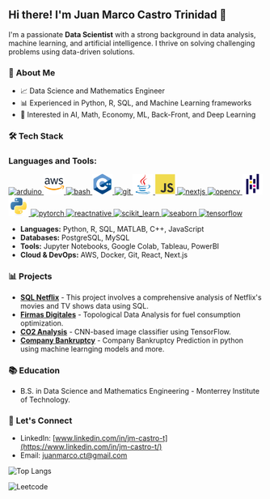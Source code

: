 ## Hi there! I'm **Juan Marco Castro Trinidad** 👋

I'm a passionate **Data Scientist** with a strong background in data analysis, machine learning, and artificial intelligence. I thrive on solving challenging problems using data-driven solutions.

### 🌟 **About Me**
- 📈 Data Science and Mathematics Engineer
- 📊 Experienced in Python, R, SQL, and Machine Learning frameworks
- 🚀 Interested in AI, Math, Economy, ML, Back-Front, and Deep Learning

### 🛠 **Tech Stack**
<h3 align="left">Languages and Tools:</h3>
<p align="left"> <a href="https://www.arduino.cc/" target="_blank" rel="noreferrer"> <img src="https://cdn.worldvectorlogo.com/logos/arduino-1.svg" alt="arduino" width="40" height="40"/> </a> <a href="https://aws.amazon.com" target="_blank" rel="noreferrer"> <img src="https://raw.githubusercontent.com/devicons/devicon/master/icons/amazonwebservices/amazonwebservices-original-wordmark.svg" alt="aws" width="40" height="40"/> </a> <a href="https://www.gnu.org/software/bash/" target="_blank" rel="noreferrer"> <img src="https://www.vectorlogo.zone/logos/gnu_bash/gnu_bash-icon.svg" alt="bash" width="40" height="40"/> </a> <a href="https://www.w3schools.com/cpp/" target="_blank" rel="noreferrer"> <img src="https://raw.githubusercontent.com/devicons/devicon/master/icons/cplusplus/cplusplus-original.svg" alt="cplusplus" width="40" height="40"/> </a> <a href="https://git-scm.com/" target="_blank" rel="noreferrer"> <img src="https://www.vectorlogo.zone/logos/git-scm/git-scm-icon.svg" alt="git" width="40" height="40"/> </a> <a href="https://www.java.com" target="_blank" rel="noreferrer"> <img src="https://raw.githubusercontent.com/devicons/devicon/master/icons/java/java-original.svg" alt="java" width="40" height="40"/> </a> <a href="https://developer.mozilla.org/en-US/docs/Web/JavaScript" target="_blank" rel="noreferrer"> <img src="https://raw.githubusercontent.com/devicons/devicon/master/icons/javascript/javascript-original.svg" alt="javascript" width="40" height="40"/> </a> <a href="https://nextjs.org/" target="_blank" rel="noreferrer"> <img src="https://cdn.worldvectorlogo.com/logos/nextjs-2.svg" alt="nextjs" width="40" height="40"/> </a> <a href="https://opencv.org/" target="_blank" rel="noreferrer"> <img src="https://www.vectorlogo.zone/logos/opencv/opencv-icon.svg" alt="opencv" width="40" height="40"/> </a> <a href="https://pandas.pydata.org/" target="_blank" rel="noreferrer"> <img src="https://raw.githubusercontent.com/devicons/devicon/2ae2a900d2f041da66e950e4d48052658d850630/icons/pandas/pandas-original.svg" alt="pandas" width="40" height="40"/> </a> <a href="https://www.python.org" target="_blank" rel="noreferrer"> <img src="https://raw.githubusercontent.com/devicons/devicon/master/icons/python/python-original.svg" alt="python" width="40" height="40"/> </a> <a href="https://pytorch.org/" target="_blank" rel="noreferrer"> <img src="https://www.vectorlogo.zone/logos/pytorch/pytorch-icon.svg" alt="pytorch" width="40" height="40"/> </a> <a href="https://reactnative.dev/" target="_blank" rel="noreferrer"> <img src="https://reactnative.dev/img/header_logo.svg" alt="reactnative" width="40" height="40"/> </a> <a href="https://scikit-learn.org/" target="_blank" rel="noreferrer"> <img src="https://upload.wikimedia.org/wikipedia/commons/0/05/Scikit_learn_logo_small.svg" alt="scikit_learn" width="40" height="40"/> </a> <a href="https://seaborn.pydata.org/" target="_blank" rel="noreferrer"> <img src="https://seaborn.pydata.org/_images/logo-mark-lightbg.svg" alt="seaborn" width="40" height="40"/> </a> <a href="https://www.tensorflow.org" target="_blank" rel="noreferrer"> <img src="https://www.vectorlogo.zone/logos/tensorflow/tensorflow-icon.svg" alt="tensorflow" width="40" height="40"/> </a> </p>

- **Languages:** Python, R, SQL, MATLAB, C++, JavaScript
- **Databases:** PostgreSQL, MySQL
- **Tools:** Jupyter Notebooks, Google Colab, Tableau, PowerBI
- **Cloud & DevOps:** AWS, Docker, Git, React, Next.js

### 📊 **Projects**
- [**SQL Netflix**](https://github.com/JuanMarcoCastro/SQL-Netflix) - This project involves a comprehensive analysis of Netflix's movies and TV shows data using SQL.
- [**Firmas Digitales**](https://github.com/JuanMarcoCastro/FirmasEquipo4) - Topological Data Analysis for fuel consumption optimization.
- [**CO2 Analysis**](https://github.com/yourusername/image-classifier) - CNN-based image classifier using TensorFlow.
- [**Company Bankruptcy**](https://github.com/JuanMarcoCastro/Bankruptcy-Prediction) - Company Bankruptcy Prediction in python using machine learnging models and more.

### 📚 **Education**
- B.S. in Data Science and Mathematics Engineering - Monterrey Institute of Technology. 

### 📢 **Let's Connect**
- LinkedIn: [www.linkedin.com/in/jm-castro-t](https://www.linkedin.com/in/jm-castro-t/)
- Email: juanmarco.ct@gmail.com

![Top Langs](https://github-readme-stats.vercel.app/api/top-langs/?username=JuanMarcoCastro&layout=compact&theme=radical&card_width=500)

![Leetcode](https://leetcard.jacoblin.cool/JuanMarcoCastro?ext=activity&theme=nord)
